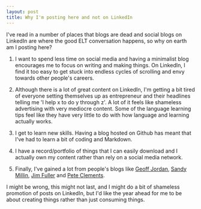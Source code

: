```yaml
---
layout: post
title: Why I'm posting here and not on LinkedIn
---
```

I've read in a number of places that blogs are dead and social blogs on LinkedIn are where the good ELT conversation happens, so why on earth am I posting here?

1. I want to spend less time on social media and having a minimalist blog encourages me to focus on writing and making things. On LinkedIn, I find it too easy to get stuck into endless cycles of scrolling and envy towards other people's careers.
   
2. Although there is a lot of great content on LinkedIn, I'm getting a bit tired of everyone setting themselves up as entrepreneur and their headlines telling me 'I help x to do y through z'. A lot of it feels like shameless advertising with very mediocre content. Some of the language learning tips feel like they have very little to do with how language and learning actually works.
   
3. I get to learn new skills. Having a blog hosted on Github has meant that I've had to learn a bit of coding and Markdown.
   
4. I have a record/portfolio of things that I can easily download and I actually own my content rather than rely on a social media network.
   
5. Finally, I've gained a lot from people's blogs like [Geoff Jordan](http://applingtesol.wordpress.com), [Sandy Millin](http://sandymillin.wordpress.com), [Jim Fuller](http://spongeelt.org) and [Pete Clements](http://eltplanning.com).

I might be wrong,  this might not last, and I might do a bit of shameless promotion of posts on LinkedIn, but I'd like the year ahead for me to be about creating things rather than just consuming things.
